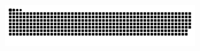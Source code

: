 <picture>
  <source media="(prefers-color-scheme: dark)" srcset="https://raw.githubusercontent.com/niox1337/niox1337/output/github-contribution-grid-snake-dark.svg">
  <source media="(prefers-color-scheme: light)" srcset="https://raw.githubusercontent.com/niox1337/niox1337/output/github-contribution-grid-snake.svg">
  <img alt="github contribution grid snake animation" src="https://raw.githubusercontent.com/platane/platane/output/github-contribution-grid-snake.svg">
</picture>


<!--
**Niox1337/Niox1337** is a ✨ _special_ ✨ repository because its `README.md` (this file) appears on your GitHub profile.

Here are some ideas to get you started:

- 🔭 I’m currently working on ...
- 🌱 I’m currently learning ...
- 👯 I’m looking to collaborate on ...
- 🤔 I’m looking for help with ...
- 💬 Ask me about ...
- 📫 How to reach me: ...
- 😄 Pronouns: ...
- ⚡ Fun fact: ...
-->
